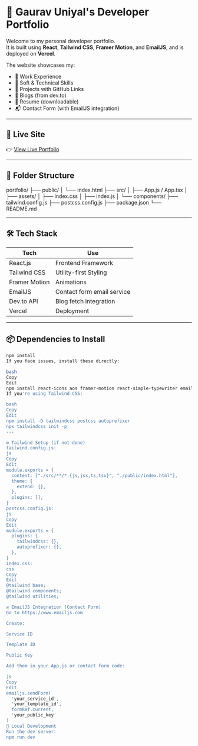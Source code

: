 # 🚀 Gaurav Uniyal's Developer Portfolio

Welcome to my personal developer portfolio.  
It is built using **React**, **Tailwind CSS**, **Framer Motion**, and **EmailJS**, and is deployed on **Vercel**.

The website showcases my:

- 💼 Work Experience
- 🧠 Soft & Technical Skills
- 📂 Projects with GitHub Links
- 📝 Blogs (from dev.to)
- 📄 Resume (downloadable)
- 📬 Contact Form (with EmailJS integration)

---

## 🔗 Live Site

👉 [View Live Portfolio](https://your-vercel-url.vercel.app)

---

## 📁 Folder Structure

portfolio/
├── public/
│ └── index.html
├── src/
│ ├── App.js / App.tsx
│ ├── assets/
│ ├── index.css
│ ├── index.js
│ └── components/
├── tailwind.config.js
├── postcss.config.js
├── package.json
└── README.md

---

## 🛠️ Tech Stack

| Tech            | Use                          |
|------------------|-------------------------------|
| React.js         | Frontend Framework            |
| Tailwind CSS     | Utility-first Styling         |
| Framer Motion    | Animations                    |
| EmailJS          | Contact form email service    |
| Dev.to API       | Blog fetch integration        |
| Vercel           | Deployment                    |

---

## 📦 Dependencies to Install

```bash
npm install
If you face issues, install these directly:

bash
Copy
Edit
npm install react-icons aos framer-motion react-simple-typewriter emailjs-com
If you're using Tailwind CSS:

bash
Copy
Edit
npm install -D tailwindcss postcss autoprefixer
npx tailwindcss init -p
---

⚙️ Tailwind Setup (if not done)
tailwind.config.js:
js
Copy
Edit
module.exports = {
  content: ["./src/**/*.{js,jsx,ts,tsx}", "./public/index.html"],
  theme: {
    extend: {},
  },
  plugins: [],
}
postcss.config.js:
js
Copy
Edit
module.exports = {
  plugins: {
    tailwindcss: {},
    autoprefixer: {},
  },
}
index.css:
css
Copy
Edit
@tailwind base;
@tailwind components;
@tailwind utilities;

✉️ EmailJS Integration (Contact Form)
Go to https://www.emailjs.com

Create:

Service ID

Template ID

Public Key

Add them in your App.js or contact form code:

js
Copy
Edit
emailjs.sendForm(
  'your_service_id',
  'your_template_id',
  formRef.current,
  'your_public_key'
)
🚀 Local Development
Run the dev server:
npm run dev
